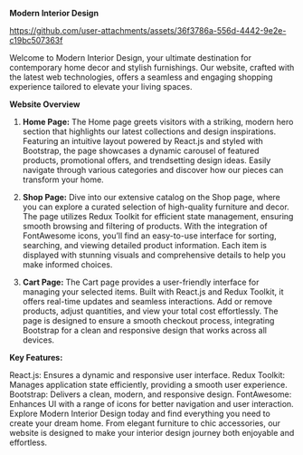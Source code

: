 **Modern Interior Design**

https://github.com/user-attachments/assets/36f3786a-556d-4442-9e2e-c19bc507363f

Welcome to Modern Interior Design, your ultimate destination for contemporary home decor and stylish furnishings. Our website, crafted with the latest web technologies, offers a seamless and engaging shopping experience tailored to elevate your living spaces.

**Website Overview**
1. **Home Page:** The Home page greets visitors with a striking, modern hero section that highlights our latest collections and design inspirations. Featuring an intuitive layout powered by React.js and styled with Bootstrap, the page showcases a dynamic carousel of featured products, promotional offers, and trendsetting design ideas. Easily navigate through various categories and discover how our pieces can transform your home.

2. **Shop Page:** Dive into our extensive catalog on the Shop page, where you can explore a curated selection of high-quality furniture and decor. The page utilizes Redux Toolkit for efficient state management, ensuring smooth browsing and filtering of products. With the integration of FontAwesome icons, you’ll find an easy-to-use interface for sorting, searching, and viewing detailed product information. Each item is displayed with stunning visuals and comprehensive details to help you make informed choices.

3. **Cart Page:** The Cart page provides a user-friendly interface for managing your selected items. Built with React.js and Redux Toolkit, it offers real-time updates and seamless interactions. Add or remove products, adjust quantities, and view your total cost effortlessly. The page is designed to ensure a smooth checkout process, integrating Bootstrap for a clean and responsive design that works across all devices.

**Key Features:**

React.js: Ensures a dynamic and responsive user interface.
Redux Toolkit: Manages application state efficiently, providing a smooth user experience.
Bootstrap: Delivers a clean, modern, and responsive design.
FontAwesome: Enhances UI with a range of icons for better navigation and user interaction.
Explore Modern Interior Design today and find everything you need to create your dream home. From elegant furniture to chic accessories, our website is designed to make your interior design journey both enjoyable and effortless.


